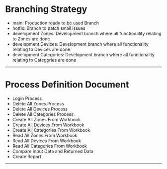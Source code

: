 <h1>Branching Strategy</h1>
<ul>
    <li>main: Production ready to be used Branch</li>
    <li>hotfix: Branch to patch small issues</li>
    <li>development Zones: Development branch where all functionality relating to Zones are done</li>
    <li>development Devices: Development branch where all functionality relating to Devices are done</li>
    <li>development Categories: Development branch where all functionality relating to Categories are done</li>
</ul>
<hr>
<h1>Process Definition Document</h1>
<ul>
    <li>Login Process</li>
    <li>Delete All Zones Process</li>
    <li>Delete All Devices Process</li>
    <li>Delete All Categories Process</li>
    <li>Create All Zones From Workbook</li>
    <li>Create All Devices From Workbook</li>
    <li>Create All Categories From Workbook</li>
    <li>Read All Zones From Workbook</li>
    <li>Read All Devices From Workbook</li>
    <li>Read All Categories From Workbook</li>
    <li>Compare Input Data and Returned Data</li>
    <li>Create Report</li>
</ul>
<hr>